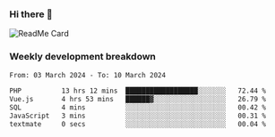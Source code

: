 ### Hi there 👋

<!--
**itzcy/itzcy** is a ✨ _special_ ✨ repository because its `README.md` (this file) appears on your GitHub profile.

Here are some ideas to get you started:

- 🔭 I’m currently working on ...
- 🌱 I’m currently learning ...
- 👯 I’m looking to collaborate on ...
- 🤔 I’m looking for help with ...
- 💬 Ask me about ...
- 📫 How to reach me: ...
- 😄 Pronouns: ...
- ⚡ Fun fact: ...
-->
![ReadMe Card](https://github-readme-stats.vercel.app/api?username=itzcy&show_icons=true&title_color=2d3198&icon_color=797cb8&text_color=24292e&bg_color=f6f8fa)

### Weekly development breakdown
<!--START_SECTION:waka-->

```txt
From: 03 March 2024 - To: 10 March 2024

PHP          13 hrs 12 mins  ██████████████████░░░░░░░   72.44 %
Vue.js       4 hrs 53 mins   ██████▓░░░░░░░░░░░░░░░░░░   26.79 %
SQL          4 mins          ░░░░░░░░░░░░░░░░░░░░░░░░░   00.42 %
JavaScript   3 mins          ░░░░░░░░░░░░░░░░░░░░░░░░░   00.31 %
textmate     0 secs          ░░░░░░░░░░░░░░░░░░░░░░░░░   00.04 %
```

<!--END_SECTION:waka-->
